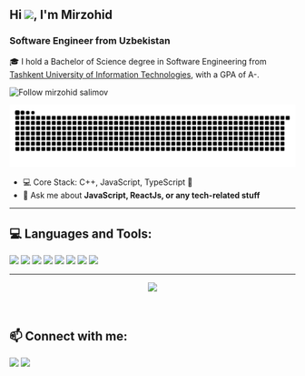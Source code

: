 <h2>Hi <img src="https://media.giphy.com/media/hvRJCLFzcasrR4ia7z/giphy.gif" width="25px">, I'm Mirzohid</h2>
<h3>Software Engineer from Uzbekistan</h3>
<p>🎓 I hold a Bachelor of Science degree in Software Engineering from <a href="https://tuit.uz/" target="_blank">Tashkent University of Information Technologies</a>, with a GPA of A-.</p>
<p>
    <img alt="Follow mirzohid salimov" src="https://img.shields.io/static/v1?label=Follow&message=mirzohid-salimov&style=for-the-badge&color=4A90E2&labelColor=222222" />
</p>

![Snake animation](https://github.com/Mirzohid22/Mirzohid22/blob/output/github-contribution-grid-snake.svg)
  
- 💻 Core Stack: C++, JavaScript, TypeScript 🖤
- 💬 Ask me about **JavaScript, ReactJs, or any tech-related stuff**
<hr>
<h2>💻 Languages and Tools:</h2>
<p>
  <img src="https://img.icons8.com/color/96/000000/html-5--v1.png"/>
  <img src="https://img.icons8.com/color/96/000000/css3.png"/>
  <img src="https://img.icons8.com/color/96/000000/javascript--v2.png"/>
  <img src="https://img.icons8.com/color/96/000000/typescript.png"/>
  <img src="https://img.icons8.com/office/96/000000/react.png"/>
  <img src="https://img.icons8.com/color/96/000000/redux.png"/>
  <img src="https://img.icons8.com/color/96/000000/nodejs.png"/>
  <img src="https://img.icons8.com/color/96/000000/mongodb.png"/>
</p>
<hr>
<p align="center"><a align="center"><img src="https://hits.seeyoufarm.com/api/count/incr/badge.svg?url=https%3A%2F%2Fgithub.com%2FMirzohid22%2FMirzohid22&count_bg=%2379C83D&title_bg=%23555555&icon=&icon_color=%23E7E7E7&title=views&edge_flat=false"/></a></p>
<br>
<h2> 📫 Connect with me: </h2>
<p>
<a href="https://t.me/smm2226contact" target="blank"><img src="https://img.icons8.com/doodle/48/000000/telegram-app.png"/></a>
<a href="mailto:smm2226fhp@gmail.com" target="blank"><img src="https://img.icons8.com/doodle/48/000000/gmail.png"/></a>
</p>

